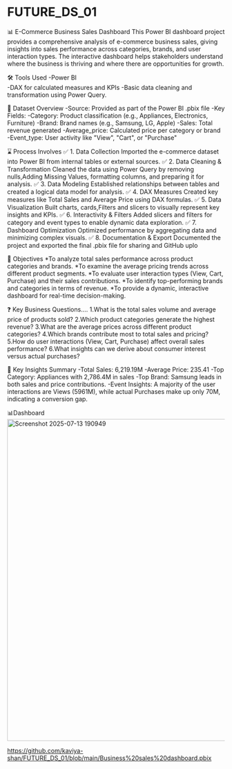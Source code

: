 # FUTURE_DS_01
📊 E-Commerce Business Sales Dashboard
This Power BI dashboard project provides a comprehensive analysis of e-commerce business sales, giving insights into sales performance across categories, brands, and user interaction types. The interactive dashboard helps stakeholders understand where the business is thriving and where there are opportunities for growth.

🛠 Tools Used
-Power BI   
-DAX for calculated measures and KPIs
-Basic data cleaning and transformation using Power Query.

📁 Dataset Overview
-Source: Provided as part of the Power BI .pbix file
-Key Fields:
-Category: Product classification (e.g., Appliances, Electronics, Furniture)
-Brand: Brand names (e.g., Samsung, LG, Apple)
-Sales: Total revenue generated
-Average_price: Calculated price per category or brand
-Event_type: User activity like "View", "Cart", or "Purchase"

⌛ Process Involves
✅ 1. Data Collection
Imported the e-commerce dataset into Power BI from internal tables or external sources.
✅ 2. Data Cleaning & Transformation
Cleaned the data using Power Query by removing nulls,Adding Missing Values, formatting columns, and preparing it for analysis.
✅ 3. Data Modeling
Established relationships between tables and created a logical data model for analysis.
✅ 4. DAX Measures
Created key measures like Total Sales and Average Price using DAX formulas.
✅ 5. Data Visualization
Built charts, cards,Filters and slicers to visually represent key insights and KPIs.
✅ 6. Interactivity & Filters
Added slicers and filters for category and event types to enable dynamic data exploration.
✅ 7. Dashboard Optimization
Optimized performance by aggregating data and minimizing complex visuals.
✅ 8. Documentation & Export
Documented the project and exported the final .pbix file for sharing and GitHub uplo

🎯 Objectives
*To analyze total sales performance across product categories and brands.
*To examine the average pricing trends across different product segments.
*To evaluate user interaction types (View, Cart, Purchase) and their sales contributions.
*To identify top-performing brands and categories in terms of revenue.
*To provide a dynamic, interactive dashboard for real-time decision-making.

❓ Key Business Questions....
1.What is the total sales volume and average price of products sold?
2.Which product categories generate the highest revenue?
3.What are the average prices across different product categories?
4.Which brands contribute most to total sales and pricing?
5.How do user interactions (View, Cart, Purchase) affect overall sales performance?
6.What insights can we derive about consumer interest versus actual purchases?

📌 Key Insights Summary
-Total Sales: 6,219.19M
-Average Price: 235.41
-Top Category: Appliances with 2,786.4M in sales
-Top Brand: Samsung leads in both sales and price contributions.
-Event Insights: A majority of the user interactions are Views (5961M), while actual Purchases make up only 70M, indicating a conversion gap.

📊Dashboard 
<img width="1324" height="744" alt="Screenshot 2025-07-13 190949" src="https://github.com/user-attachments/assets/7e86e0e3-2b3f-4635-a7c3-bb9f8daadff1" />

https://github.com/kaviya-shan/FUTURE_DS_01/blob/main/Business%20sales%20dashboard.pbix





